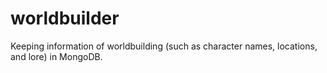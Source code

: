 # worldbuilder
Keeping information of worldbuilding (such as character names, locations, and lore) in MongoDB.
